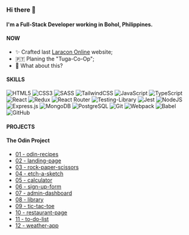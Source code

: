<!--
**johnjoshuaramirez/johnjoshuaramirez** is a ✨ _special_ ✨ repository because its `README.md` (this file) appears on your GitHub profile.
-->
### Hi there 👋

#### I'm a Full-Stack Developer working in Bohol, Philippines.

#### NOW

- ✨ Crafted last [Laracon Online](https://laracon.net) website;
- 🇵🇹 Planing the "Tuga-Co-Op";
- 🍑 What about this?

#### SKILLS
![HTML5](https://img.shields.io/badge/html5-%23E34F26.svg?style=for-the-badge&logo=html5&logoColor=white) ![CSS3](https://img.shields.io/badge/css3-%231572B6.svg?style=for-the-badge&logo=css3&logoColor=white) ![SASS](https://img.shields.io/badge/SASS-hotpink.svg?style=for-the-badge&logo=SASS&logoColor=white) ![TailwindCSS](https://img.shields.io/badge/tailwindcss-%2338B2AC.svg?style=for-the-badge&logo=tailwind-css&logoColor=white) ![JavaScript](https://img.shields.io/badge/javascript-%23323330.svg?style=for-the-badge&logo=javascript&logoColor=%23F7DF1E) ![TypeScript](https://img.shields.io/badge/typescript-%23007ACC.svg?style=for-the-badge&logo=typescript&logoColor=white) ![React](https://img.shields.io/badge/react.js-%2320232a.svg?style=for-the-badge&logo=react&logoColor=%2361DAFB) ![Redux](https://img.shields.io/badge/redux_toolkit-%23593d88.svg?style=for-the-badge&logo=redux&logoColor=white) ![React Router](https://img.shields.io/badge/React_Router-CA4245?style=for-the-badge&logo=react-router&logoColor=white) ![Testing-Library](https://img.shields.io/badge/-Testing_Library-%23E33332?style=for-the-badge&logo=testing-library&logoColor=white) ![Jest](https://img.shields.io/badge/-jest-%23C21325?style=for-the-badge&logo=jest&logoColor=white) ![NodeJS](https://img.shields.io/badge/node.js-6DA55F?style=for-the-badge&logo=node.js&logoColor=white) ![Express.js](https://img.shields.io/badge/express.js-%23404d59.svg?style=for-the-badge&logo=express&logoColor=%2361DAFB) ![MongoDB](https://img.shields.io/badge/MongoDB-%234ea94b.svg?style=for-the-badge&logo=mongodb&logoColor=white) ![PostgreSQL](https://img.shields.io/badge/postgresql-%23316192.svg?style=for-the-badge&logo=postgresql&logoColor=white) ![Git](https://img.shields.io/badge/git-%23F05033.svg?style=for-the-badge&logo=git&logoColor=white) ![Webpack](https://img.shields.io/badge/webpack-%238DD6F9.svg?style=for-the-badge&logo=webpack&logoColor=black) ![Babel](https://img.shields.io/badge/Babel-F9DC3e?style=for-the-badge&logo=babel&logoColor=black) ![GitHub](https://img.shields.io/badge/github-%23121011.svg?style=for-the-badge&logo=github&logoColor=white)
#### PROJECTS

#### The Odin Project
- <a href="https://johnjoshuaramirez.github.io/odin-recipes/">01 - odin-recipes</a>
- <a href="https://johnjoshuaramirez.github.io/landing-page/">02 - landing-page</a>
- <a href="https://johnjoshuaramirez.github.io/rock-paper-scissors/">03 - rock-paper-scissors</a>
- <a href="https://johnjoshuaramirez.github.io/etch-a-sketch/">04 - etch-a-sketch</a>
- <a href="https://johnjoshuaramirez.github.io/calculator/">05 - calculator</a>
- <a href="https://johnjoshuaramirez.github.io/sign-up-form/">06 - sign-up-form</a>
- <a href="https://johnjoshuaramirez.github.io/admin-dashboard/">07 - admin-dashboard</a>
- <a href="https://johnjoshuaramirez.github.io/library/">08 - library</a>
- <a href="https://johnjoshuaramirez.github.io/tic-tac-toe/">09 - tic-tac-toe</a>
- <a href="https://johnjoshuaramirez.github.io/restaurant-page/">10 - restaurant-page</a>
- <a href="https://johnjoshuaramirez.github.io/to-do-list/"> 11 - to-do-list</a>
- <a href="https://johnjoshuaramirez.github.io/weather-app/"> 12 - weather-app</a>
